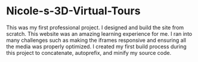 # Nicole-s-3D-Virtual-Tours
This was my first professional project. I designed and build the site from scratch. This website was an amazing learning experience for me. I ran into many challenges such as making the iframes responsive and ensuring all the media was properly optimized. I created my first build process during this project to concatenate, autoprefix, and minify my source code.
